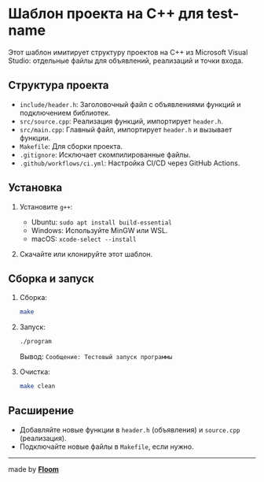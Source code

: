 # Шаблон проекта на C++ для test-name

Этот шаблон имитирует структуру проектов на C++ из Microsoft Visual Studio: отдельные файлы для объявлений, реализаций и точки входа.

## Структура проекта

- `include/header.h`: Заголовочный файл с объявлениями функций и подключением библиотек.
- `src/source.cpp`: Реализация функций, импортирует `header.h`.
- `src/main.cpp`: Главный файл, импортирует `header.h` и вызывает функции.
- `Makefile`: Для сборки проекта.
- `.gitignore`: Исключает скомпилированные файлы.
- `.github/workflows/ci.yml`: Настройка CI/CD через GitHub Actions.

## Установка

1. Установите `g++`:

   - Ubuntu: `sudo apt install build-essential`
   - Windows: Используйте MinGW или WSL.
   - macOS: `xcode-select --install`

2. Скачайте или клонируйте этот шаблон.

## Сборка и запуск

1. Сборка:

   ```bash
   make
   ```

2. Запуск:

   ```bash
   ./program
   ```

   Вывод: `Сообщение: Тестовый запуск программы`

3. Очистка:

   ```bash
   make clean
   ```

## Расширение

- Добавляйте новые функции в `header.h` (объявления) и `source.cpp` (реализация).
- Подключайте новые файлы в `Makefile`, если нужно.


---
made by [**Floom**](https://github.com/Floom1)